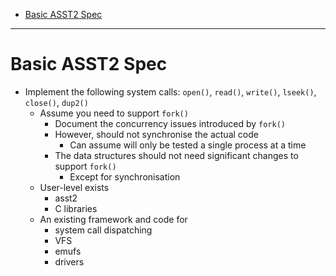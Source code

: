 
- [Basic ASST2 Spec](#basic-asst2-spec)

---
# Basic ASST2 Spec
- Implement the following system calls: `open()`, `read()`, `write()`, `lseek()`, `close()`, `dup2()`
  - Assume you need to support `fork()`
    - Document the concurrency issues introduced by `fork()`
    - However, should not synchronise the actual code
      - Can assume will only be tested a single process at a time
    - The data structures should not need significant changes to support `fork()`
      - Except for synchronisation
  - User-level exists
    - asst2
    - C libraries
  - An existing framework and code for
    - system call dispatching
    - VFS
    - emufs
    - drivers
